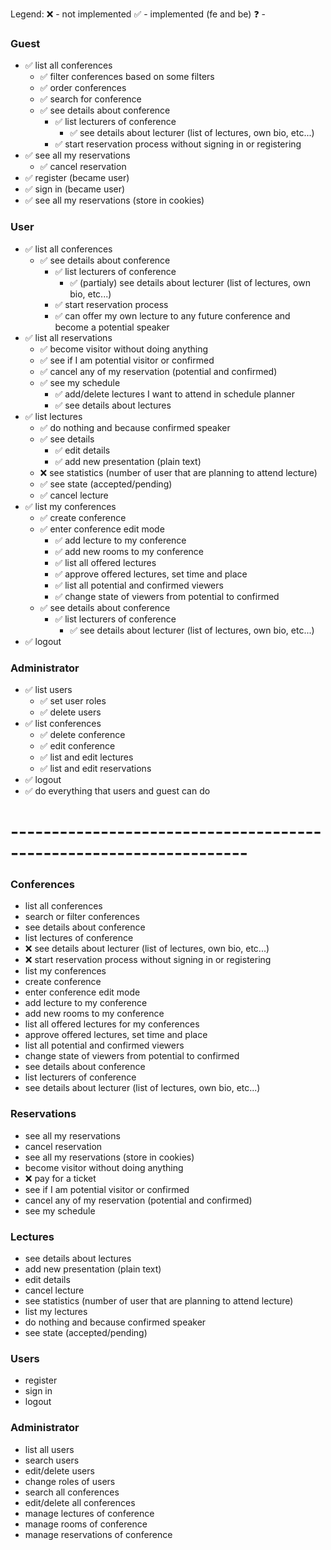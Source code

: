 Legend:
❌ - not implemented
✅ - implemented (fe and be)
❓ -

### Guest
- ✅ list all conferences
    - ✅ filter conferences based on some filters
    - ✅ order conferences
    - ✅ search for conference
    - ✅ see details about conference
        - ✅ list lecturers of conference
            - ✅ see details about lecturer (list of lectures, own bio, etc...)
        - ✅ start reservation process without signing in or registering
- ✅ see all my reservations
    - ✅ cancel reservation
- ✅ register (became user)
- ✅ sign in (became user)
- ✅ see all my reservations (store in cookies)

### User
- ✅ list all conferences
    - ✅ see details about conference
        - ✅ list lecturers of conference
            - ✅ (partialy) see details about lecturer (list of lectures, own bio, etc...)
        - ✅ start reservation process
        - ✅ can offer my own lecture to any future conference and become a potential speaker
- ✅ list all reservations
    - ✅ become visitor without doing anything
    - ✅ see if I am potential visitor or confirmed
    - ✅ cancel any of my reservation (potential and confirmed) 
    - ✅ see my schedule
        - ✅ add/delete lectures I want to attend in schedule planner
        - ✅ see details about lectures
- ✅ list lectures
    - ✅ do nothing and because confirmed speaker
    - ✅ see details                        
        - ✅ edit details
        - ✅ add new presentation (plain text)
    - ❌ see statistics (number of user that are planning to attend lecture)
    - ✅ see state (accepted/pending)
    - ✅ cancel lecture
- ✅ list my conferences
    - ✅ create conference
    - ✅ enter conference edit mode
        - ✅ add lecture to my conference
        - ✅ add new rooms to my conference
        - ✅ list all offered lectures
        - ✅ approve offered lectures, set time and place
        - ✅ list all potential and confirmed viewers
        - ✅ change state of viewers from potential to confirmed
    - ✅ see details about conference
        - ✅ list lecturers of conference
            - ✅ see details about lecturer (list of lectures, own bio, etc...)
- ✅ logout

### Administrator
- ✅ list users
    - ✅ set user roles
    - ✅ delete users
- ✅ list conferences
    - ✅ delete conference
    - ✅ edit conference
    - ✅ list and edit lectures
    - ✅ list and edit reservations
- ✅ logout
- ✅ do everything that users and guest can do



# -------------------------------------------------------------------


### Conferences
- list all conferences
- search or filter conferences
- see details about conference
- list lectures of conference
- ❌ see details about lecturer (list of lectures, own bio, etc...)
- ❌ start reservation process without signing in or registering
- list my conferences
- create conference
- enter conference edit mode
- add lecture to my conference
- add new rooms to my conference
- list all offered lectures for my conferences
- approve offered lectures, set time and place
- list all potential and confirmed viewers
- change state of viewers from potential to confirmed
- see details about conference
- list lecturers of conference
- see details about lecturer (list of lectures, own bio, etc...)

### Reservations
- see all my reservations
- cancel reservation
- see all my reservations (store in cookies)
- become visitor without doing anything
- ❌ pay for a ticket
- see if I am potential visitor or confirmed
- cancel any of my reservation (potential and confirmed) 
- see my schedule

### Lectures
- see details about lectures
- add new presentation (plain text)
- edit details
- cancel lecture
- see statistics (number of user that are planning to attend lecture)
- list my lectures
- do nothing and because confirmed speaker
- see state (accepted/pending)

### Users
- register
- sign in
- logout


### Administrator
- list all users
- search users
- edit/delete users
- change roles of users
- search all conferences
- edit/delete all conferences
- manage lectures of conference
- manage rooms of conference
- manage reservations of conference
